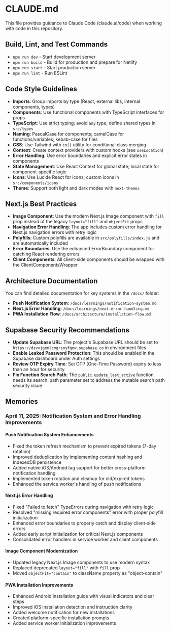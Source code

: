 # CLAUDE.md

This file provides guidance to Claude Code (claude.ai/code) when working with code in this repository.

## Build, Lint, and Test Commands
- `npm run dev` - Start development server
- `npm run build` - Build for production and prepare for Netlify
- `npm run start` - Start production server
- `npm run lint` - Run ESLint

## Code Style Guidelines
- **Imports**: Group imports by type (React, external libs, internal components, types)
- **Components**: Use functional components with TypeScript interfaces for props
- **TypeScript**: Use strict typing; avoid `any` type; define shared types in `src/types`
- **Naming**: PascalCase for components; camelCase for functions/variables; kebab-case for files
- **CSS**: Use Tailwind with `cn()` utility for conditional class merging
- **Context**: Create context providers with custom hooks (see `useLocation`)
- **Error Handling**: Use error boundaries and explicit error states in components
- **State Management**: Use React Context for global state; local state for component-specific logic
- **Icons**: Use Lucide React for icons; custom icons in `src/components/icons`
- **Theme**: Support both light and dark modes with `next-themes`

## Next.js Best Practices
- **Image Component**: Use the modern Next.js Image component with `fill` prop instead of the legacy `layout="fill"` and `objectFit` props
- **Navigation Error Handling**: The app includes custom error handling for Next.js navigation errors with retry logic
- **Polyfills**: Custom polyfills are available in `src/polyfills/index.js` and are automatically included
- **Error Boundaries**: Use the enhanced ErrorBoundary component for catching React rendering errors
- **Client Components**: All client-side components should be wrapped with the ClientComponentsWrapper

## Architecture Documentation
You can find detailed documentation for key systems in the `/docs/` folder:

- **Push Notification System**: `/docs/learnings/notification-system.md`
- **Next.js Error Handling**: `/docs/learnings/next-error-handling.md`
- **PWA Installation Flow**: `/docs/architecture/installation-flow.md`

## Supabase Security Recommendations
- **Update Supabase URL**: The project's Supabase URL should be set to `https://dzvvjgmnlcmgrsnyfqnw.supabase.co` in environment files
- **Enable Leaked Password Protection**: This should be enabled in the Supabase dashboard under Auth settings
- **Review OTP Expiry Time**: Set OTP (One-Time Password) expiry to less than an hour for security
- **Fix Function Search Path**: The `public.update_last_active` function needs its search_path parameter set to address the mutable search path security issue

## Memories

### April 11, 2025: Notification System and Error Handling Improvements

#### Push Notification System Enhancements
- Fixed the token refresh mechanism to prevent expired tokens (7-day rotation)
- Improved deduplication by implementing content hashing and IndexedDB persistence
- Added native iOS/Android tag support for better cross-platform notification handling
- Implemented token rotation and cleanup for old/expired tokens
- Enhanced the service worker's handling of push notifications

#### Next.js Error Handling
- Fixed "Failed to fetch" TypeErrors during navigation with retry logic
- Resolved "missing required error components" error with proper polyfill initialization
- Enhanced error boundaries to properly catch and display client-side errors
- Added early script initialization for critical Next.js components
- Consolidated error handlers in service worker and client components

#### Image Component Modernization  
- Updated legacy Next.js Image components to use modern syntax
- Replaced deprecated `layout="fill"` with `fill` prop
- Moved `objectFit="contain"` to className property as "object-contain"

#### PWA Installation Improvements
- Enhanced Android installation guide with visual indicators and clear steps
- Improved iOS installation detection and instruction clarity
- Added welcome notification for new installations
- Created platform-specific installation prompts
- Added service worker initialization improvements